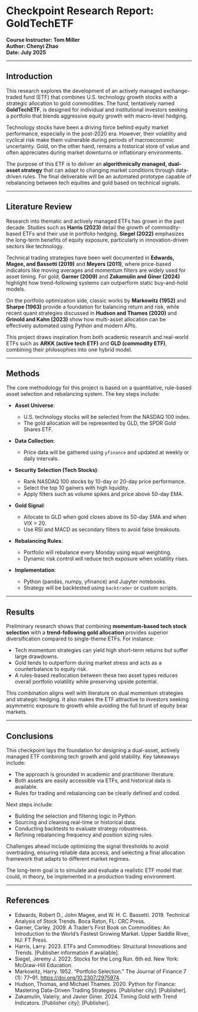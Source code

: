 # Checkpoint Research Report: GoldTechETF  
**Course Instructor: Tom Miller**  
**Author: Chenyi Zhao**  
**Date: July 2025**

---

## Introduction

This research explores the development of an actively managed exchange-traded fund (ETF) that combines U.S. technology growth stocks with a strategic allocation to gold commodities. The fund, tentatively named **GoldTechETF**, is designed for individual and institutional investors seeking a portfolio that blends aggressive equity growth with macro-level hedging.

Technology stocks have been a driving force behind equity market performance, especially in the post-2020 era. However, their volatility and cyclical risk make them vulnerable during periods of macroeconomic uncertainty. Gold, on the other hand, remains a historical store of value and often appreciates during market downturns or inflationary environments.

The purpose of this ETF is to deliver an **algorithmically managed, dual-asset strategy** that can adapt to changing market conditions through data-driven rules. The final deliverable will be an automated prototype capable of rebalancing between tech equities and gold based on technical signals.

---

## Literature Review

Research into thematic and actively managed ETFs has grown in the past decade. Studies such as **Harris (2023)** detail the growth of commodity-based ETFs and their use in portfolio hedging. **Siegel (2022)** emphasizes the long-term benefits of equity exposure, particularly in innovation-driven sectors like technology. 

Technical trading strategies have been well documented in **Edwards, Magee, and Bassetti (2019)** and **Meyers (2011)**, where price-based indicators like moving averages and momentum filters are widely used for asset timing. For gold, **Garner (2009)** and **Zakamulin and Giner (2024)** highlight how trend-following systems can outperform static buy-and-hold models.

On the portfolio optimization side, classic works by **Markowitz (1952)** and **Sharpe (1963)** provide a foundation for balancing return and risk, while recent quant strategies discussed in **Hudson and Thames (2020)** and **Grinold and Kahn (2023)** show how multi-asset allocation can be effectively automated using Python and modern APIs.

This project draws inspiration from both academic research and real-world ETFs such as **ARKK (active tech ETF)** and **GLD (commodity ETF)**, combining their philosophies into one hybrid model.

---

## Methods

The core methodology for this project is based on a quantitative, rule-based asset selection and rebalancing system. The key steps include:

- **Asset Universe**:  
  - U.S. technology stocks will be selected from the NASDAQ 100 index.  
  - The gold allocation will be represented by GLD, the SPDR Gold Shares ETF.

- **Data Collection**:  
  - Price data will be gathered using `yfinance` and updated at weekly or daily intervals.

- **Security Selection (Tech Stocks)**:  
  - Rank NASDAQ 100 stocks by 10-day or 20-day price performance.  
  - Select the top 10 gainers with high liquidity.  
  - Apply filters such as volume spikes and price above 50-day EMA.

- **Gold Signal**:  
  - Allocate to GLD when gold closes above its 50-day SMA and when VIX > 20.  
  - Use RSI and MACD as secondary filters to avoid false breakouts.

- **Rebalancing Rules**:  
  - Portfolio will rebalance every Monday using equal weighting.  
  - Dynamic risk control will reduce tech exposure when volatility rises.

- **Implementation**:  
  - Python (pandas, numpy, yfinance) and Jupyter notebooks.  
  - Strategy will be backtested using `backtrader` or custom scripts.

---

## Results

Preliminary research shows that combining **momentum-based tech stock selection** with a **trend-following gold allocation** provides superior diversification compared to single-theme ETFs. For instance:

- Tech momentum strategies can yield high short-term returns but suffer large drawdowns.
- Gold tends to outperform during market stress and acts as a counterbalance to equity risk.
- A rules-based reallocation between these two asset types reduces overall portfolio volatility while preserving upside potential.

This combination aligns well with literature on dual momentum strategies and strategic hedging. It also makes the ETF attractive to investors seeking asymmetric exposure to growth while avoiding the full brunt of equity bear markets.

---

## Conclusions

This checkpoint lays the foundation for designing a dual-asset, actively managed ETF combining tech growth and gold stability. Key takeaways include:

- The approach is grounded in academic and practitioner literature.
- Both assets are easily accessible via ETFs, and historical data is available.
- Rules for trading and rebalancing can be clearly defined and coded.

Next steps include:

- Building the selection and filtering logic in Python.
- Sourcing and cleaning real-time or historical data.
- Conducting backtests to evaluate strategy robustness.
- Refining rebalancing frequency and position sizing rules.

Challenges ahead include optimizing the signal thresholds to avoid overtrading, ensuring reliable data access, and selecting a final allocation framework that adapts to different market regimes.

The long-term goal is to simulate and evaluate a realistic ETF model that could, in theory, be implemented in a production trading environment.

---

## References

- Edwards, Robert D., John Magee, and W. H. C. Bassetti. 2019. Technical Analysis of Stock Trends. Boca Raton, FL: CRC Press.
- Garner, Carley. 2009. A Trader’s First Book on Commodities: An Introduction to the World’s Fastest Growing Market. Upper Saddle River, NJ: FT Press.
- Harris, Larry. 2023. ETFs and Commodities: Structural Innovations and Trends. [Publisher information if available].
- Siegel, Jeremy J. 2022. Stocks for the Long Run. 6th ed. New York: McGraw-Hill Education.
- Markowitz, Harry. 1952. “Portfolio Selection.” The Journal of Finance 7 (1): 77–91. https://doi.org/10.2307/2975974.
- Hudson, Thomas, and Michael Thames. 2020. Python for Finance: Mastering Data-Driven Trading Strategies. [Publisher city]: [Publisher].
- Zakamulin, Valeriy, and Javier Giner. 2024. Timing Gold with Trend Indicators. [Publisher city]: [Publisher].

